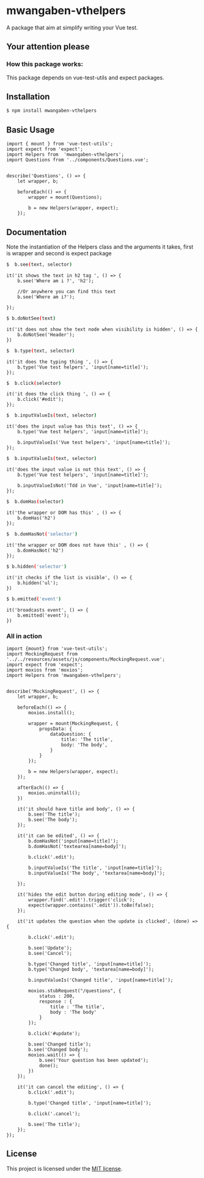 # mwangaben-vthelpers


A package that aim at simplify writing your Vue test.


## Your attention please

### How this package works:

This package depends on vue-test-utils and expect packages.




## Installation


```bash
$ npm install mwangaben-vthelpers
```

## Basic Usage

```Js
import { mount } from 'vue-test-utils';
import expect from 'expect';
import Helpers from  'mwangaben-vthelpers';
import Questions from '../components/Questions.vue';


describe('Questions', () => {
    let wrapper, b;

    beforeEach(() => {
        wrapper = mount(Questions);

        b = new Helpers(wrapper, expect);
    });
```

## Documentation

 Note the instantiation of the Helpers class and the arguments it takes, first is wrapper and second is expect package


```bash
$  b.see(text, selector)
```

```JS
it('it shows the text in h2 tag ', () => {
    b.see('Where am i ?', 'h2');

    //Or anywhere you can find this text
    b.see('Where am i?');

});
```

```bash
$ b.doNotSee(text)
```

```JS
it('it does not show the text node when visibility is hidden', () => {
    b.doNotSee('Header');
})
 ```

```bash
$  b.type(text, selector)
```

```JS
it('it does the typing thing ', () => {
    b.type('Vue test helpers', 'input[name=title]');
});
```

```bash
$  b.click(selector)
```

```JS
it('it does the click thing ', () => {
    b.click('#edit');
});
```

```bash
$  b.inputValueIs(text, selector)
```

```JS
it('does the input value has this text', () => {
    b.type('Vue test helpers', 'input[name=title]');

    b.inputValueIs('Vue test helpers', 'input[name=title]');
});
```


```bash
$  b.inputValueIs(text, selector)
```

```JS
it('does the input value is not this text', () => {
    b.type('Vue test helpers', 'input[name=title]');

    b.inputValueIsNot('Tdd in Vue', 'input[name=title]');
});
```


```bash
$  b.domHas(selector)
```

```JS
it('the wrapper or DOM has this' , () => {
    b.domHas('h2')
});
```

```bash
$  b.domHasNot('selector')
```

```JS
it('the wrapper or DOM does not have this' , () => {
    b.domHasNot('h2')
});
```

```bash
$ b.hidden('selector')
```

```JS
it('it checks if the list is visible', () => {
    b.hidden('ul');
})
```

```bash
$ b.emitted('event')
```

```JS
it('broadcasts event', () => {
    b.emitted('event');
})
```

### All in action

```JS
import {mount} from 'vue-test-utils';
import MockingRequest from '../../resources/assets/js/components/MockingRequest.vue';
import expect from 'expect';
import moxios from 'moxios';
import Helpers from 'mwangaben-vthelpers';


describe('MockingRequest', () => {
    let wrapper, b;

    beforeEach(() => {
        moxios.install();

        wrapper = mount(MockingRequest, {
            propsData: {
                dataQuestion: {
                    title: 'The title',
                    body: 'The body',
                }
            }
        });

        b = new Helpers(wrapper, expect);
    });

    afterEach(() => {
        moxios.uninstall();
    })

    it('it should have title and body', () => {
        b.see('The title');
        b.see('The body');
    });

    it('it can be edited', () => {
        b.domHasNot('input[name=title]');
        b.domHasNot('textearea[name=body]');

        b.click('.edit');

        b.inputValueIs('The title', 'input[name=title]');
        b.inputValueIs('The body', 'textarea[name=body]');

    });

    it('hides the edit button during editing mode', () => {
        wrapper.find('.edit').trigger('click');
        expect(wrapper.contains('.edit')).toBe(false);
    });

    it('it updates the question when the update is clicked', (done) => {

        b.click('.edit');

        b.see('Update');
        b.see('Cancel');

        b.type('Changed title', 'input[name=title]');
        b.type('Changed body', 'textarea[name=body]');

        b.inputValueIs('Changed title', 'input[name=title]');

        moxios.stubRequest("/questions", {
            status : 200,
            response : {
                title : 'The title',
                body : 'The body'
            }
        });

        b.click('#update');

        b.see('Changed title');
        b.see('Changed body');
        moxios.wait(() => {
            b.see('Your question has been updated');
            done();
        })
    });

    it('it can cancel the editing', () => {
        b.click('.edit');

        b.type('Changed title', 'input[name=title]');

        b.click('.cancel');

        b.see('The title');
    });
});
```




## License

This project is licensed under the [MIT license](http://opensource.org/licenses/MIT).
